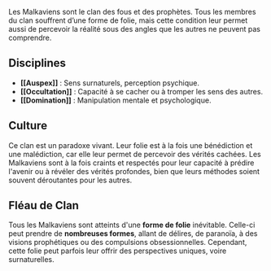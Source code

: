 Les Malkaviens sont le clan des fous et des prophètes. Tous les membres du clan souffrent d’une forme de folie, mais cette condition leur permet aussi de percevoir la réalité sous des angles que les autres ne peuvent pas comprendre.

## Disciplines

- **[[Auspex]]** : Sens surnaturels, perception psychique.
- **[[Occultation]]** : Capacité à se cacher ou à tromper les sens des autres.
- **[[Domination]]** : Manipulation mentale et psychologique.


## Culture
Ce clan est un paradoxe vivant. Leur folie est à la fois une bénédiction et une malédiction, car elle leur permet de percevoir des vérités cachées. Les Malkaviens sont à la fois craints et respectés pour leur capacité à prédire l'avenir ou à révéler des vérités profondes, bien que leurs méthodes soient souvent déroutantes pour les autres.

## Fléau de Clan
Tous les Malkaviens sont atteints d'une **forme de folie** inévitable. Celle-ci peut prendre de **nombreuses formes**, allant de délires, de paranoïa, à des visions prophétiques ou des compulsions obsessionnelles. Cependant, cette folie peut parfois leur offrir des perspectives uniques, voire surnaturelles.